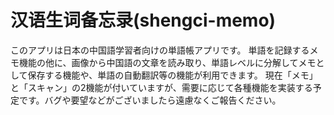 # 汉语生词备忘录(shengci-memo)

このアプリは日本の中国語学習者向けの単語帳アプリです。
単語を記録するメモ機能の他に、画像から中国語の文章を読み取り、単語レベルに分解してメモとして保存する機能や、単語の自動翻訳等の機能が利用できます。
現在「メモ」と「スキャン」の2機能が付いていますが、需要に応じて各種機能を実装する予定です。バグや要望などがございましたら遠慮なくご報告ください。
